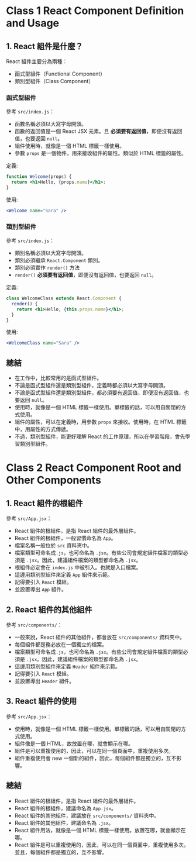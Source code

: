 # Class 1 React Component Definition and Usage
## 1. React 組件是什麼？
React 組件主要分為兩種：
- 函式型組件（Functional Component）
- 類別型組件（Class Component）

### 函式型組件
參考 `src/index.js`：
- 函數名稱必須以大寫字母開頭。
- 函數的返回值是一個 React JSX 元素。且 **必須要有返回值**，即便沒有返回值，也要返回 `null`。
- 組件使用時，就像是一個 HTML 標籤一樣使用。
- 參數 `props` 是一個物件，用來接收組件的屬性。類似於 HTML 標籤的屬性。

定義:
```jsx
function Welcome(props) {
  return <h1>Hello, {props.name}</h1>;
}
```
使用:
```jsx
<Welcome name="Sara" />
```

### 類別型組件
參考 `src/index.js`：
- 類別名稱必須以大寫字母開頭。
- 類別必須繼承 `React.Component` 類別。
- 類別必須實作 `render()` 方法
- `render()` **必須要有返回值**，即便沒有返回值，也要返回 `null`。

定義:
```jsx
class WelcomeClass extends React.Component {
  render() {
    return <h1>Hello, {this.props.name}</h1>;
  }
}
```

使用:
```jsx
<WelcomeClass name="Sara" />
```

## 總結
- 在工作中，比較常用的是函式型組件。
- 不論是函式型組件還是類別型組件，定義時都必須以大寫字母開頭。
- 不論是函式型組件還是類別型組件，都必須要有返回值，即便沒有返回值，也要返回 `null`。
- 使用時，就像是一個 HTML 標籤一樣使用。單標籤的話，可以用自關閉的方式使用。
- 組件的屬性，可以在定義時，用參數 `props` 來接收。使用時，在 HTML 標籤中，用屬性的方式傳遞。
- 不過，類別型組件，能更好理解 React 的工作原理，所以在學習階段，會先學習類別型組件。

# Class 2 React Component Root and Other Components
## 1. React 組件的根組件
參考 `src/App.jsx`：
- React 組件的根組件，是指 React 組件的最外層組件。
- React 組件的根組件，一般習慣命名為 `App`。
- 檔案名稱一般位於 `src` 資料夾中。
- 檔案類型可命名成`.js`，也可命名為 `.jsx`。有些公司會規定組件檔案的類型必須是 `.jsx`。因此，建議組件檔案的類型都命名為 `.jsx`。
- 根組件必定會在 `index.js` 中被引入。也就是入口檔案。
- 這邊用類別型組件來定義 `App` 組件來示範。
- 記得要引入 `React` 模組。
- 並設置導出 `App` 組件。

## 2. React 組件的其他組件
參考 `src/components/`：
- 一般來說，React 組件的其他組件，都會放在 `src/components/` 資料夾中。
- 每個組件都是務必放在一個獨立的檔案。
- 檔案類型可命名成`.js`，也可命名為 `.jsx`。有些公司會規定組件檔案的類型必須是 `.jsx`。因此，建議組件檔案的類型都命名為 `.jsx`。
- 這邊用類別型組件來定義 `Header` 組件來示範。
- 記得要引入 `React` 模組。
- 並設置導出 `Header` 組件。

## 3. React 組件的使用
參考 `src/App.jsx`：
- 使用時，就像是一個 HTML 標籤一樣使用。單標籤的話，可以用自關閉的方式使用。
- 組件像是一個 HTML，故放置在哪，就會顯示在哪。
- 組件是可以重複使用的，因此，可以在同一個頁面中，重複使用多次。
- 組件重複使用會 new 一個新的組件，因此，每個組件都是獨立的，互不影響。

## 總結
- React 組件的根組件，是指 React 組件的最外層組件。
- React 組件的根組件，建議命名為 `App.jsx`。
- React 組件的其他組件，建議放在 `src/components/` 資料夾中。
- React 組件的其他組件，建議命名為 `.jsx`。
- React 組件用法，就像是一個 HTML 標籤一樣使用。放置在哪，就會顯示在哪。
- React 組件是可以重複使用的，因此，可以在同一個頁面中，重複使用多次。並且，每個組件都是獨立的，互不影響。
